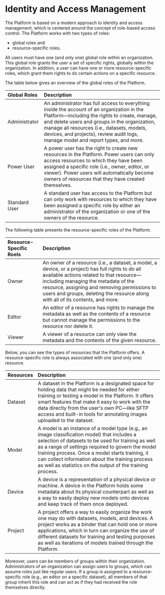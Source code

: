 # Identity and Access Management

The Platform is based on a modern approach to identity and access management, which is centered around the concept of role-based access control. The Platform works with two types of roles:

* global roles and
* resource-specific roles.

All users must have one \(and only one\) global role within an organization. This global role grants the user a set of specific rights, globally within the organization. In addition, a user can have one or more resource-specific roles, which grant them rights to do certain actions on a specific resource.

The table below gives an overview of the global roles of the Platform.

| Global Roles | Description |
| :--- | :--- |
| Administrator | An administrator has full access to everything inside the account of an organization in the Platform—including the rights to create, manage, and delete users and groups in the organization, manage all resources \(i.e., datasets, models, devices, and projects\), review audit logs, manage model and report types, and more.  |
| Power User | A power user has the right to create new resources in the Platform. Power users can only access resources to which they have been assigned a specific role \(i.e., owner, editor, or viewer\). Power users will automatically become owners of resources that they have created themselves. |
| Standard User | A standard user has access to the Platform but can only work with resources to which they have been assigned a specific role by either an administrator of the organization or one of the owners of the resource. |

The following table presents the resource-specific roles of the Platform.

| Resource-Specific Roels | Description |
| :--- | :--- |
| Owner | An owner of a resource \(i.e., a dataset, a model, a device, or a project\) has full rights to do all available actions related to that resource—including managing the metadata of the resource, assigning and removing permissions to users and groups, deleting the resource along with all of its contents, and more. |
| Editor | An editor of a resource has rights to manage the metadata as well as the contents of a resource but cannot manage the permissions to the resource nor delete it. |
| Viewer | A viewer of a resource can only view the metadata and the contents of the given resource. |

Below, you can see the types of resources that the Platform offers. A resource-specific role is always associated with one \(and only one\) resource.

| Resources | Description |
| :--- | :--- |
| Dataset | A dataset in the Platform is a designated space for holding data that might be needed for either training or testing a model in the Platform. It offers smart features that make it easy to work with the data directly from the user's own PC—like SFTP access and built-in tools for annotating images uploaded to the dataset. |
| Model | A model is an instance of a model type \(e.g., an image classification model\) that includes a selection of datasets to be used for training as well as a range of settings required to govern the model training process. Once a model starts training, it can collect information about the training process as well as statistics on the output of the training process. |
| Device | A device is a representation of a physical device or machine. A device in the Platform holds some metadata about its physical counterpart as well as a way to easily deploy new models onto devices and keep track of them once deployed. |
| Project | A project offers a way to easily organize the work one may do with datasets, models, and devices. A project works as a binder that can hold one or more applications, which in turn can organize the use of different datasets for training and testing purposes as well as iterations of models trained through the Platform. |

Moreover, users can be members of groups within their organization. Administrators of an organization can assign users to groups, which can assume roles just like regular users. If a group is assigned to a resource-specific role \(e.g., an editor on a specific dataset\), all members of that group inherit this role and can act as if they had received the role themselves directly.

